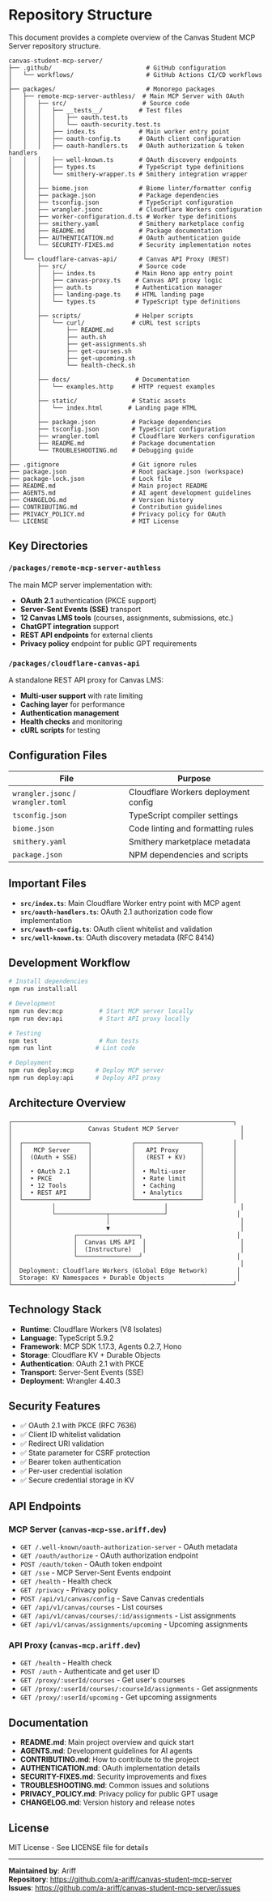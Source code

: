 # Repository Structure

This document provides a complete overview of the Canvas Student MCP Server repository structure.

```
canvas-student-mcp-server/
├── .github/                          # GitHub configuration
│   └── workflows/                    # GitHub Actions CI/CD workflows
│
├── packages/                         # Monorepo packages
│   ├── remote-mcp-server-authless/  # Main MCP Server with OAuth
│   │   ├── src/                     # Source code
│   │   │   ├── __tests__/          # Test files
│   │   │   │   ├── oauth.test.ts
│   │   │   │   └── oauth-security.test.ts
│   │   │   ├── index.ts            # Main worker entry point
│   │   │   ├── oauth-config.ts     # OAuth client configuration
│   │   │   ├── oauth-handlers.ts   # OAuth authorization & token handlers
│   │   │   ├── well-known.ts       # OAuth discovery endpoints
│   │   │   ├── types.ts            # TypeScript type definitions
│   │   │   └── smithery-wrapper.ts # Smithery integration wrapper
│   │   │
│   │   ├── biome.json              # Biome linter/formatter config
│   │   ├── package.json            # Package dependencies
│   │   ├── tsconfig.json           # TypeScript configuration
│   │   ├── wrangler.jsonc          # Cloudflare Workers configuration
│   │   ├── worker-configuration.d.ts # Worker type definitions
│   │   ├── smithery.yaml           # Smithery marketplace config
│   │   ├── README.md               # Package documentation
│   │   ├── AUTHENTICATION.md       # OAuth authentication guide
│   │   └── SECURITY-FIXES.md       # Security implementation notes
│   │
│   └── cloudflare-canvas-api/      # Canvas API Proxy (REST)
│       ├── src/                    # Source code
│       │   ├── index.ts           # Main Hono app entry point
│       │   ├── canvas-proxy.ts    # Canvas API proxy logic
│       │   ├── auth.ts            # Authentication manager
│       │   ├── landing-page.ts    # HTML landing page
│       │   └── types.ts           # TypeScript type definitions
│       │
│       ├── scripts/               # Helper scripts
│       │   └── curl/             # cURL test scripts
│       │       ├── README.md
│       │       ├── auth.sh
│       │       ├── get-assignments.sh
│       │       ├── get-courses.sh
│       │       ├── get-upcoming.sh
│       │       └── health-check.sh
│       │
│       ├── docs/                  # Documentation
│       │   └── examples.http     # HTTP request examples
│       │
│       ├── static/               # Static assets
│       │   └── index.html       # Landing page HTML
│       │
│       ├── package.json          # Package dependencies
│       ├── tsconfig.json         # TypeScript configuration
│       ├── wrangler.toml         # Cloudflare Workers configuration
│       ├── README.md             # Package documentation
│       └── TROUBLESHOOTING.md    # Debugging guide
│
├── .gitignore                    # Git ignore rules
├── package.json                  # Root package.json (workspace)
├── package-lock.json             # Lock file
├── README.md                     # Main project README
├── AGENTS.md                     # AI agent development guidelines
├── CHANGELOG.md                  # Version history
├── CONTRIBUTING.md               # Contribution guidelines
├── PRIVACY_POLICY.md             # Privacy policy for OAuth
└── LICENSE                       # MIT License

```

## Key Directories

### `/packages/remote-mcp-server-authless`
The main MCP server implementation with:
- **OAuth 2.1** authentication (PKCE support)
- **Server-Sent Events (SSE)** transport
- **12 Canvas LMS tools** (courses, assignments, submissions, etc.)
- **ChatGPT integration** support
- **REST API endpoints** for external clients
- **Privacy policy** endpoint for public GPT requirements

### `/packages/cloudflare-canvas-api`
A standalone REST API proxy for Canvas LMS:
- **Multi-user support** with rate limiting
- **Caching layer** for performance
- **Authentication management**
- **Health checks** and monitoring
- **cURL scripts** for testing

## Configuration Files

| File | Purpose |
|------|---------|
| `wrangler.jsonc` / `wrangler.toml` | Cloudflare Workers deployment config |
| `tsconfig.json` | TypeScript compiler settings |
| `biome.json` | Code linting and formatting rules |
| `smithery.yaml` | Smithery marketplace metadata |
| `package.json` | NPM dependencies and scripts |

## Important Files

- **`src/index.ts`**: Main Cloudflare Worker entry point with MCP agent
- **`src/oauth-handlers.ts`**: OAuth 2.1 authorization code flow implementation
- **`src/oauth-config.ts`**: OAuth client whitelist and validation
- **`src/well-known.ts`**: OAuth discovery metadata (RFC 8414)

## Development Workflow

```bash
# Install dependencies
npm run install:all

# Development
npm run dev:mcp          # Start MCP server locally
npm run dev:api          # Start API proxy locally

# Testing
npm test                 # Run tests
npm run lint            # Lint code

# Deployment
npm run deploy:mcp      # Deploy MCP server
npm run deploy:api      # Deploy API proxy
```

## Architecture Overview

```
┌─────────────────────────────────────────────────────────────┐
│                     Canvas Student MCP Server                 │
│                                                               │
│  ┌──────────────────┐           ┌──────────────────┐        │
│  │   MCP Server     │           │   API Proxy      │        │
│  │  (OAuth + SSE)   │           │   (REST + KV)    │        │
│  │                  │           │                  │        │
│  │  • OAuth 2.1     │           │  • Multi-user    │        │
│  │  • PKCE          │           │  • Rate limit    │        │
│  │  • 12 Tools      │           │  • Caching       │        │
│  │  • REST API      │           │  • Analytics     │        │
│  └──────────────────┘           └──────────────────┘        │
│           │                              │                    │
│           └──────────────┬───────────────┘                   │
│                          │                                    │
│                          ▼                                    │
│                 ┌─────────────────┐                          │
│                 │  Canvas LMS API  │                          │
│                 │  (Instructure)   │                          │
│                 └─────────────────┘                          │
│                                                               │
│  Deployment: Cloudflare Workers (Global Edge Network)        │
│  Storage: KV Namespaces + Durable Objects                    │
└─────────────────────────────────────────────────────────────┘
```

## Technology Stack

- **Runtime**: Cloudflare Workers (V8 Isolates)
- **Language**: TypeScript 5.9.2
- **Framework**: MCP SDK 1.17.3, Agents 0.2.7, Hono
- **Storage**: Cloudflare KV + Durable Objects
- **Authentication**: OAuth 2.1 with PKCE
- **Transport**: Server-Sent Events (SSE)
- **Deployment**: Wrangler 4.40.3

## Security Features

- ✅ OAuth 2.1 with PKCE (RFC 7636)
- ✅ Client ID whitelist validation
- ✅ Redirect URI validation
- ✅ State parameter for CSRF protection
- ✅ Bearer token authentication
- ✅ Per-user credential isolation
- ✅ Secure credential storage in KV

## API Endpoints

### MCP Server (`canvas-mcp-sse.ariff.dev`)
- `GET /.well-known/oauth-authorization-server` - OAuth metadata
- `GET /oauth/authorize` - OAuth authorization endpoint
- `POST /oauth/token` - OAuth token endpoint
- `GET /sse` - MCP Server-Sent Events endpoint
- `GET /health` - Health check
- `GET /privacy` - Privacy policy
- `POST /api/v1/canvas/config` - Save Canvas credentials
- `GET /api/v1/canvas/courses` - List courses
- `GET /api/v1/canvas/courses/:id/assignments` - List assignments
- `GET /api/v1/canvas/assignments/upcoming` - Upcoming assignments

### API Proxy (`canvas-mcp.ariff.dev`)
- `GET /health` - Health check
- `POST /auth` - Authenticate and get user ID
- `GET /proxy/:userId/courses` - Get user's courses
- `GET /proxy/:userId/courses/:courseId/assignments` - Get assignments
- `GET /proxy/:userId/upcoming` - Get upcoming assignments

## Documentation

- **README.md**: Main project overview and quick start
- **AGENTS.md**: Development guidelines for AI agents
- **CONTRIBUTING.md**: How to contribute to the project
- **AUTHENTICATION.md**: OAuth implementation details
- **SECURITY-FIXES.md**: Security improvements and fixes
- **TROUBLESHOOTING.md**: Common issues and solutions
- **PRIVACY_POLICY.md**: Privacy policy for public GPT usage
- **CHANGELOG.md**: Version history and release notes

## License

MIT License - See LICENSE file for details

---

**Maintained by**: Ariff  
**Repository**: https://github.com/a-ariff/canvas-student-mcp-server  
**Issues**: https://github.com/a-ariff/canvas-student-mcp-server/issues
